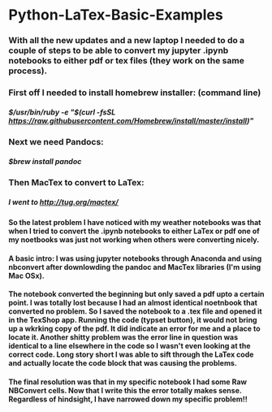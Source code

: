 # Python-LaTex-Basic-Examples
### With all the new updates and a new laptop I needed to do a couple of steps to be able to convert my jupyter .ipynb notebooks to either pdf or tex files (they work on the same process). 

### First off I needed to install homebrew installer: (command line)
##### $/usr/bin/ruby -e "$(curl -fsSL https://raw.githubusercontent.com/Homebrew/install/master/install)"

### Next we need Pandocs: 
##### $brew install pandoc

### Then MacTex to convert to LaTex:
##### I went to http://tug.org/mactex/

#### So the latest problem I have noticed with my weather notebooks was that when I tried to convert the .ipynb notebooks to either LaTex or pdf one of my noetbooks was just not working when others were converting nicely.

#### A basic intro: I was using jupyter notebooks through Anaconda and using nbconvert after downlowding the pandoc and MacTex libraries (I'm using Mac OSx).

#### The notebook converted the beginning but only saved a pdf upto a certain point. I was totally lost because I had an almost identical noetnbook that converted no problem. So I saved the notebook to a .tex file and opened it in the TexShop app. Running the code (typset button), it would not bring up a wkrking copy of the pdf. It did indicate an error for me and a place to locate it. Another shitty problem was the error line in question was identical to a line elsewhere in the code so I wasn't even looking at the correct code. Long story short I was able to sift through the LaTex code and actually locate the code block that was causing the problems.

#### The final resolution was that in my specific notebook I had some Raw NBConvert cells. Now that I write this the error totally makes sense. Regardless of hindsight, I have narrowed down my specific problem!!
